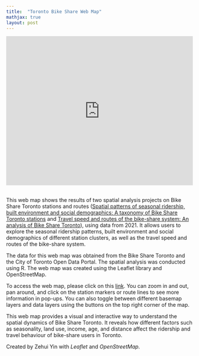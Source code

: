 ```yaml
---
title:  "Toronto Bike Share Web Map"
mathjax: true
layout: post
---
```


<style>.embed-container {position: relative; padding-bottom: 80%; height: 0; max-width: 100%;} .embed-container iframe, .embed-container object, .embed-container iframe{position: absolute; top: 0; left: 0; width: 100%; height: 100%;} small{position: absolute; z-index: 40; bottom: 0; margin-bottom: -15px;}</style><div class="embed-container"><iframe width="500" height="400" frameborder="0" scrolling="no" marginheight="0" marginwidth="0" title="Toronto_Bike_Share_Web_Map" src="https://zehuiyin.github.io/Toronto_Bike_Share_Web_Map/"></iframe></div>
<p style="margin-bottom:0.8cm;"></p>

This web map shows the results of two spatial analysis projects on Bike Share Toronto stations and routes ([Spatial patterns of seasonal ridership, built environment and social demographics: A taxonomy of Bike Share Toronto stations](https://github.com/zehuiyin/cluster_analysis_toronto_bikeshare) and [Travel speed and routes of the bike-share system: An analysis of Bike Share Toronto](https://github.com/zehuiyin/travel_speed_and_routes_toronto_bikeshare)), using data from 2021. It allows users to explore the seasonal ridership patterns, built environment and social demographics of different station clusters, as well as the travel speed and routes of the bike-share system.
<!-- readmore -->
The data for this web map was obtained from the Bike Share Toronto and the City of Toronto Open Data Portal. The spatial analysis was conducted using R. The web map was created using the Leaflet library and OpenStreetMap.

To access the web map, please click on this [link](https://zehuiyin.github.io/Toronto_Bike_Share_Web_Map/). You can zoom in and out, pan around, and click on the station markers or route lines to see more information in pop-ups. You can also toggle between different basemap layers and data layers using the buttons on the top right corner of the map.

This web map provides a visual and interactive way to understand the spatial dynamics of Bike Share Toronto. It reveals how different factors such as seasonality, land use, income, age, and distance affect the ridership and travel behaviour of bike-share users in Toronto.

Created by Zehui Yin with <i>Leaflet</i> and <i>OpenStreetMap</i>.

